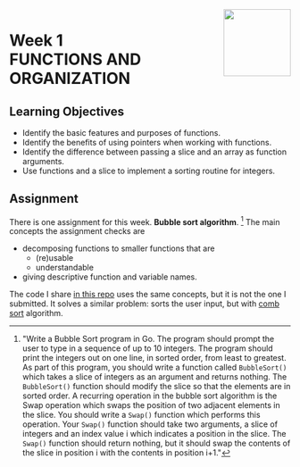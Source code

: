<a href="../">
  <img src="/img/Functions,%20Methods,%20and%20Interfaces%20in%20Go%20logo.avif" width="120" align="right">
</a>

# Week 1 <br> FUNCTIONS AND ORGANIZATION

## Learning Objectives
- Identify the basic features and purposes of functions.
- Identify the benefits of using pointers when working with functions.
- Identify the difference between passing a slice and an array as function arguments.
- Use functions and a slice to implement a sorting routine for integers.

## Assignment

There is one assignment for this week. **Bubble sort algorithm**. [^assignment_detailed] The main concepts the assignment checks are 
- decomposing functions to smaller functions that are
  -  (re)usable
  -  understandable
- giving descriptive function and variable names. 

The code I share [in this repo](combSort.go) uses the same concepts, but it is not the one I submitted. It solves a similar problem: sorts the user input, but with [comb sort](https://en.wikipedia.org/wiki/Comb_sort) algorithm. 

[^assignment_detailed]: "Write a Bubble Sort program in Go. The program should prompt the user to type in a sequence of up to 10 integers. The program should print the integers out on one line, in sorted order, from least to greatest. 
  As part of this program, you should write a function called `BubbleSort()` which takes a slice of integers as an argument and returns nothing. The `BubbleSort()` function should modify the slice so that the elements are in sorted order.
  A recurring operation in the bubble sort algorithm is the Swap operation which swaps the position of two adjacent elements in the slice. You should write a `Swap()` function which performs this operation. Your `Swap()` function should take two arguments, a slice of integers and an index value i which indicates a position in the slice. The `Swap()` function should return nothing, but it should swap the contents of the slice in position i with the contents in position i+1."

